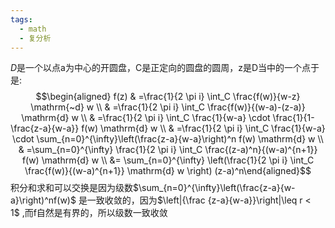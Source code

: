 ```yaml
---
tags:
  - math
  - 复分析
---
```


$D$是一个以点a为中心的开圆盘，C是正定向的圆盘的圆周，z是D当中的一个点于是:
$$\begin{aligned} f(z) & =\frac{1}{2 \pi i} \int_C
\frac{f(w)}{w-z} \mathrm{~d} w \\ & =\frac{1}{2 \pi i} \int_C
\frac{f(w)}{(w-a)-(z-a)} \mathrm{d} w \\ & =\frac{1}{2 \pi i}
\int_C \frac{1}{w-a} \cdot \frac{1}{1-\frac{z-a}{w-a}} f(w)
\mathrm{d} w \\ & =\frac{1}{2 \pi i} \int_C \frac{1}{w-a} \cdot
\sum_{n=0}^{\infty}\left(\frac{z-a}{w-a}\right)^n f(w)
\mathrm{d} w \\ & =\sum_{n=0}^{\infty} \frac{1}{2 \pi i}
\int_C \frac{(z-a)^n}{(w-a)^{n+1}} f(w) \mathrm{d} w \\ &=
\sum_{n=0}^{\infty} \left(\frac{1}{2 \pi i} \int_C
\frac{f(w)}{(w-a)^{n+1}} \mathrm{d} w \right)
(z-a)^n\end{aligned}$$
积分和求和可以交换是因为级数$\sum_{n=0}^{\infty}\left(\frac{z-a}{w-a}\right)^nf(w)$ 是一致收敛的，因为$\left|{\frac {z-a}{w-a}}\right|\leq r < 1$ ,而f自然是有界的，所以级数一致收敛
